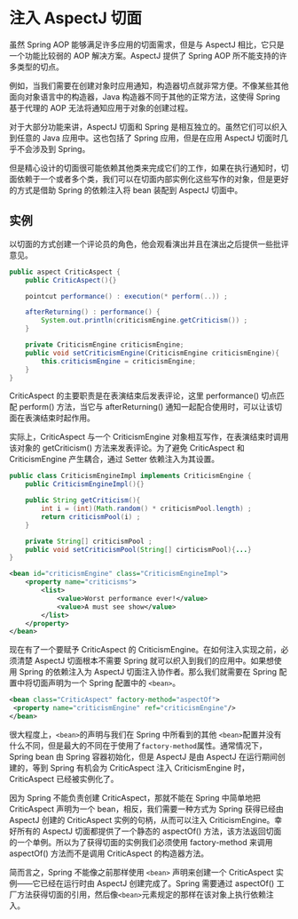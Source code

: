 # 注入 AspectJ 切面

虽然 Spring AOP 能够满足许多应用的切面需求，但是与 AspectJ 相比，它只是一个功能比较弱的 AOP 解决方案。AspectJ 提供了 Spring AOP 所不能支持的许多类型的切点。

例如，当我们需要在创建对象时应用通知，构造器切点就非常方便。不像某些其他面向对象语言中的构造器，Java 构造器不同于其他的正常方法，这使得 Spring 基于代理的 AOP 无法将通知应用于对象的创建过程。

对于大部分功能来讲，AspectJ 切面和 Spring 是相互独立的。虽然它们可以织入到任意的 Java 应用中。这也包括了 Spring 应用，但是在应用 AspectJ 切面时几乎不会涉及到 Spring。

但是精心设计的切面很可能依赖其他类来完成它们的工作，如果在执行通知时，切面依赖于一个或者多个类，我们可以在切面内部实例化这些写作的对象，但是更好的方式是借助 Spring 的依赖注入将 bean 装配到 AspectJ 切面中。

## 实例

以切面的方式创建一个评论员的角色，他会观看演出并且在演出之后提供一些批评意见。

```java
public aspect CriticAspect {
    public CriticAspect(){}

    pointcut performance() : execution(* perform(..)) ;

    afterReturning() : performance() {
        System.out.println(criticismEngine.getCriticism()) ;
    }

    private CriticismEngine criticismEngine;
    public void setCriticismEngine(CriticismEngine criticismEngine){
        this.criticismEngine = criticismEngine;
    }
}
```

CriticAspect 的主要职责是在表演结束后发表评论，这里 performance() 切点匹配 perform() 方法，当它与 afterReturning() 通知一起配合使用时，可以让该切面在表演结束时起作用。

实际上，CriticAspect 与一个 CriticismEngine 对象相互写作，在表演结束时调用该对象的 getCriticism() 方法来发表评论。为了避免 CriticAspect 和 CriticismEngine 产生耦合，通过 Setter 依赖注入为其设置。

```java
public class CriticismEngineImpl implements CriticismEngine {
    public CriticismEngineImpl(){}

    public String getCriticism(){
        int i = (int)(Math.random() * criticismPool.length) ;
        return criticismPool(i) ;
    }

    private String[] criticismPool ;
    public void setCriticismPool(String[] cirticismPool){...}
}
```

```xml
<bean id="criticismEngine" class="CriticismEngineImpl">
    <property name="criticisms">
        <list>
            <value>Worst performance ever!</value>
            <value>A must see show</value>
        </list>
    </property>
</bean>
```

现在有了一个要赋予 CriticAspect 的 CriticismEngine。在如何注入实现之前，必须清楚 AspectJ 切面根本不需要 Spring 就可以织入到我们的应用中。如果想使用 Spring 的依赖注入为 AspectJ 切面注入协作者。那么我们就需要在 Spring 配置中将切面声明为一个 Spring 配置中的 `<bean>`。

```xml
<bean class="CriticAspect" factory-method="aspectOf">
 <property name="criticismEngine" ref="criticismEngine"/>
</bean>
```

很大程度上，`<bean>`的声明与我们在 Spring 中所看到的其他 `<bean>`配置并没有什么不同，但是最大的不同在于使用了`factory-method`属性。通常情况下，Spring bean 由 Spring 容器初始化，但是 AspectJ 是由 AspectJ 在运行期间创建的，等到 Spring 有机会为 CriticAspect 注入 CriticismEngine 时，CriticAspect 已经被实例化了。

因为 Spring 不能负责创建 CriticAspect，那就不能在 Spring 中简单地把 CriticAspect 声明为一个 bean，相反，我们需要一种方式为 Spring 获得已经由 AspectJ 创建的 CriticAspect 实例的句柄，从而可以注入 CriticismEngine。幸好所有的 AspectJ 切面都提供了一个静态的 aspectOf() 方法，该方法返回切面的一个单例。所以为了获得切面的实例我们必须使用 factory-method 来调用 aspectOf() 方法而不是调用 CriticAspect 的构造器方法。

简而言之，Spring 不能像之前那样使用 `<bean>` 声明来创建一个 CriticAspect 实例——它已经在运行时由 AspectJ 创建完成了。Spring 需要通过 aspectOf() 工厂方法获得切面的引用，然后像`<bean>`元素规定的那样在该对象上执行依赖注入。